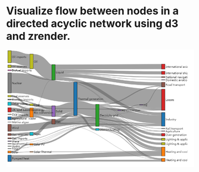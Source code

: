
# Visualize flow between nodes in a directed acyclic network using d3 and zrender.  
![](./images/sankey.png)
